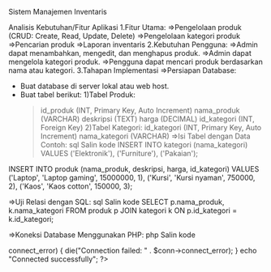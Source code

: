 Sistem Manajemen Inventaris

Analisis Kebutuhan/Fitur Aplikasi
1.Fitur Utama:
=>Pengelolaan produk (CRUD: Create, Read, Update, Delete)
=>Pengelolaan kategori produk
=>Pencarian produk
=>Laporan inventaris
2.Kebutuhan Pengguna:
=>Admin dapat menambahkan, mengedit, dan menghapus produk.
=>Admin dapat mengelola kategori produk.
=>Pengguna dapat mencari produk berdasarkan nama atau kategori.
3.Tahapan Implementasi
=>Persiapan Database:
  * Buat database di server lokal atau web host.
  * Buat tabel berikut:
    1)Tabel Produk:
      >id_produk (INT, Primary Key, Auto Increment)
      >nama_produk (VARCHAR)
      >deskripsi (TEXT)
      >harga (DECIMAL)
      >id_kategori (INT, Foreign Key)
    2)Tabel Kategori:
      >id_kategori (INT, Primary Key, Auto Increment)
      >nama_kategori (VARCHAR)
=>Isi Tabel dengan Data Contoh:
sql
Salin kode
INSERT INTO kategori (nama_kategori) VALUES ('Elektronik'), ('Furniture'), ('Pakaian');

INSERT INTO produk (nama_produk, deskripsi, harga, id_kategori) VALUES
('Laptop', 'Laptop gaming', 15000000, 1),
('Kursi', 'Kursi nyaman', 750000, 2),
('Kaos', 'Kaos cotton', 150000, 3);

=>Uji Relasi dengan SQL:
sql
Salin kode
SELECT p.nama_produk, k.nama_kategori
FROM produk p
JOIN kategori k ON p.id_kategori = k.id_kategori;

=>Koneksi Database Menggunakan PHP:
php
Salin kode
<?php
$host = 'localhost';
$username = 'root';
$password = '';
$database = 'nama_database';

$conn = new mysqli($host, $username, $password, $database);

if ($conn->connect_error) {
    die("Connection failed: " . $conn->connect_error);
}
echo "Connected successfully";
?>
